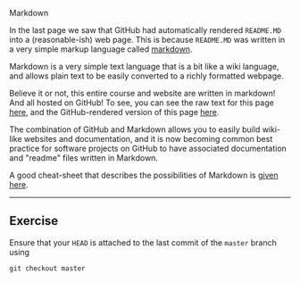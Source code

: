 Markdown

In the last page we saw that GitHub had automatically rendered `README.MD` into
a (reasonable-ish) web page. This is because `README.MD` was written in a very
simple markup language called [markdown](https://en.wikipedia.org/wiki/Markdown).

Markdown is a very simple text language that is a bit like a wiki language, 
and allows plain text to be easily converted to a richly formatted webpage.

Believe it or not, this entire course and website are written in markdown!
And all hosted on GitHub! To see, you can see the raw text for this page
[here](https://raw.githubusercontent.com/chryswoods/siremol.org/master/chryswoods.com/beginning_git/markdown.MD),
and the GitHub-rendered version of this page [here](https://github.com/chryswoods/siremol.org/blob/master/chryswoods.com/beginning_git/markdown.MD).

The combination of GitHub and Markdown allows you to easily build wiki-like
websites and documentation, and it is now becoming common best practice for 
software projects on GitHub to have associated documentation and "readme"
files written in Markdown.

A good cheat-sheet that describes the possibilities of Markdown is 
[given here](https://github.com/adam-p/markdown-here/wiki/Markdown-Cheatsheet).

***

## Exercise

Ensure that your `HEAD` is attached to the last commit of the `master` branch using

```
git checkout master
```
